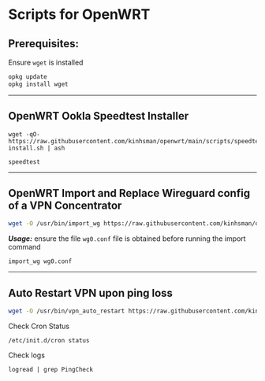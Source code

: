 # Scripts for OpenWRT
## Prerequisites:
Ensure `wget` is installed

```bash
opkg update
opkg install wget
```

---
## OpenWRT Ookla Speedtest Installer

   ```
   wget -qO- https://raw.githubusercontent.com/kinhsman/openwrt/main/scripts/speedtest-install.sh | ash
   ```
   ```
   speedtest
   ```

---
## OpenWRT Import and Replace Wireguard config of a VPN Concentrator
   ```sh
   wget -O /usr/bin/import_wg https://raw.githubusercontent.com/kinhsman/openwrt/main/scripts/import_wg.sh && chmod +x /usr/bin/import_wg
   ```
   ***Usage:*** ensure the file `wg0.conf` file is obtained before running the import command
   ```
   import_wg wg0.conf
   ```

---
## Auto Restart VPN upon ping loss
   ```sh
   wget -O /usr/bin/vpn_auto_restart https://raw.githubusercontent.com/kinhsman/openwrt/main/scripts/vpn_ping_check_and_restart.sh && chmod +x /usr/bin/vpn_auto_restart && (crontab -l 2>/dev/null; echo "* * * * * /usr/bin/vpn_auto_restart") | crontab - && /etc/init.d/cron restart || echo "Error: Command failed. Check internet, permissions, or cron setup."
   ```

   Check Cron Status
   ```
   /etc/init.d/cron status
   ```
   Check logs
   ```
   logread | grep PingCheck
   ```
